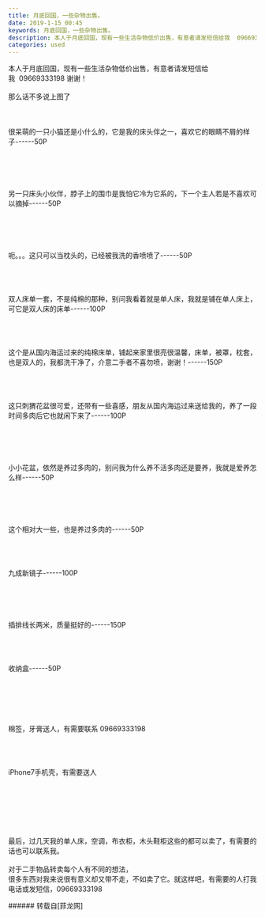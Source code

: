 ```yaml
---
title: 月底回国，一些杂物出售。
date: 2019-1-15 00:45
keywords: 月底回国，一些杂物出售。
description: 本人于月底回国，现有一些生活杂物低价出售，有意者请发短信给我  09669333198 谢谢！那么话不多说上图了很呆萌的一只小猫还是小什么的，它是我的床头伴之一，喜欢它的眼睛不屑的样子------50P另一只床头小伙伴，脖子上的围巾是我怕它冷为它系的，下一个主人若是不喜欢可以摘掉------50P呃。。。这只可以当枕头的，已经被我洗的香喷喷了------50P双人床单一套，不是纯棉的那种，别问我看着就是单人床，我就是铺在单人床上，可它是双人床的床单------100P这个是从国内海运过来的纯棉床单，铺起来家里很亮很温馨，床单，被罩，枕套，也是双人的，我都洗干净了，介意二手者不喜勿喷，谢谢！------150P这只刺猬花盆很可爱，还带有一些喜感，朋友从国内海运过来送给我的，养了一段时间多肉后它也就闲下来了------100P小小花盆，依然是养过多肉的，别问我为什么养不活多肉还是要养，我就是爱养怎么样------50P  这个相对大一些，也是养过多肉的------50P九成新镜子------100P插排线长两米，质量挺好的------150P收纳盒------50P棉签，牙膏送人，有需要联系 09669333198iPhone7手机壳，有需要送人最后，过几天我的单人床，空调，布衣柜，木头鞋柜这些的都可以卖了，有需要的话也可以联系我。对于二手物品转卖每个人有不同的想法，很多东西对我来说很有意义却又带不走，不如卖了它。就这样吧，有需要的人打我电话或发短信，09669333198
categories: used
---
```

<td class="t_f" id="postmessage_2692943">

本人于月底回国，现有一些生活杂物低价出售，有意者请发短信给我  09669333198 谢谢！<br/>
<br/>
那么话不多说上图了<br/>
<br/>
<img alt="" border="0" class="zoom" data-cf-modified-d9e2007373786d70cab9be73-="" file="http://www.flw.ph/data/appbyme/upload/image/201901/15/F50rFjPzqpKB.jpg" id="aimg_HQ0dV" lazyloadthumb="1" onclick="" onmouseover="" src="http://www.flw.ph/data/appbyme/upload/image/201901/15/F50rFjPzqpKB.jpg"/><br/>
<br/>
<img alt="" border="0" class="zoom" data-cf-modified-d9e2007373786d70cab9be73-="" file="http://www.flw.ph/data/appbyme/upload/image/201901/15/bqT4T4smWLxz.jpg" id="aimg_l6FFf" lazyloadthumb="1" onclick="" onmouseover="" src="http://www.flw.ph/data/appbyme/upload/image/201901/15/bqT4T4smWLxz.jpg"/><br/>
<br/>
<img alt="" border="0" class="zoom" data-cf-modified-d9e2007373786d70cab9be73-="" file="http://www.flw.ph/data/appbyme/upload/image/201901/15/hAHFLiLhEVPz.jpg" id="aimg_NDE6t" lazyloadthumb="1" onclick="" onmouseover="" src="http://www.flw.ph/data/appbyme/upload/image/201901/15/hAHFLiLhEVPz.jpg"/><br/>
很呆萌的一只小猫还是小什么的，它是我的床头伴之一，喜欢它的眼睛不屑的样子------50P<br/>
<br/>
<br/>
<br/>
<img alt="" border="0" class="zoom" data-cf-modified-d9e2007373786d70cab9be73-="" file="http://www.flw.ph/data/appbyme/upload/image/201901/15/udKGnzI63zjf.jpg" id="aimg_f85KM" lazyloadthumb="1" onclick="" onmouseover="" src="http://www.flw.ph/data/appbyme/upload/image/201901/15/udKGnzI63zjf.jpg"/><br/>
<br/>
<img alt="" border="0" class="zoom" data-cf-modified-d9e2007373786d70cab9be73-="" file="http://www.flw.ph/data/appbyme/upload/image/201901/15/2Z696N4Wk8uF.jpg" id="aimg_U68zr" lazyloadthumb="1" onclick="" onmouseover="" src="http://www.flw.ph/data/appbyme/upload/image/201901/15/2Z696N4Wk8uF.jpg"/><br/>
<br/>
<img alt="" border="0" class="zoom" data-cf-modified-d9e2007373786d70cab9be73-="" file="http://www.flw.ph/data/appbyme/upload/image/201901/15/vifY8zn1lZ5A.jpg" id="aimg_tZnP1" lazyloadthumb="1" onclick="" onmouseover="" src="http://www.flw.ph/data/appbyme/upload/image/201901/15/vifY8zn1lZ5A.jpg"/><br/>
另一只床头小伙伴，脖子上的围巾是我怕它冷为它系的，下一个主人若是不喜欢可以摘掉------50P<br/>
<br/>
<br/>
<br/>
<img alt="" border="0" class="zoom" data-cf-modified-d9e2007373786d70cab9be73-="" file="http://www.flw.ph/data/appbyme/upload/image/201901/15/w1iiQ1IWL2hr.jpg" id="aimg_CR717" lazyloadthumb="1" onclick="" onmouseover="" src="http://www.flw.ph/data/appbyme/upload/image/201901/15/w1iiQ1IWL2hr.jpg"/><br/>
<br/>
<img alt="" border="0" class="zoom" data-cf-modified-d9e2007373786d70cab9be73-="" file="http://www.flw.ph/data/appbyme/upload/image/201901/15/W4yDlAfllGDk.jpg" id="aimg_P2sVy" lazyloadthumb="1" onclick="" onmouseover="" src="http://www.flw.ph/data/appbyme/upload/image/201901/15/W4yDlAfllGDk.jpg"/><br/>
<br/>
<img alt="" border="0" class="zoom" data-cf-modified-d9e2007373786d70cab9be73-="" file="http://www.flw.ph/data/appbyme/upload/image/201901/15/NwPECRjEVk6T.jpg" id="aimg_qZCm0" lazyloadthumb="1" onclick="" onmouseover="" src="http://www.flw.ph/data/appbyme/upload/image/201901/15/NwPECRjEVk6T.jpg"/><br/>
呃。。。这只可以当枕头的，已经被我洗的香喷喷了------50P<br/>
<br/>
<br/>
<br/>
<br/>
<img alt="" border="0" class="zoom" data-cf-modified-d9e2007373786d70cab9be73-="" file="http://www.flw.ph/data/appbyme/upload/image/201901/15/KDaiJtTp0xcp.jpg" id="aimg_TwO5c" lazyloadthumb="1" onclick="" onmouseover="" src="http://www.flw.ph/data/appbyme/upload/image/201901/15/KDaiJtTp0xcp.jpg"/><br/>
双人床单一套，不是纯棉的那种，别问我看着就是单人床，我就是铺在单人床上，可它是双人床的床单------100P<br/>
<br/>
<br/>
<br/>
<br/>
<img alt="" border="0" class="zoom" data-cf-modified-d9e2007373786d70cab9be73-="" file="http://www.flw.ph/data/appbyme/upload/image/201901/15/5joEbBn1k8i2.jpg" id="aimg_YS382" lazyloadthumb="1" onclick="" onmouseover="" src="http://www.flw.ph/data/appbyme/upload/image/201901/15/5joEbBn1k8i2.jpg"/><br/>
这个是从国内海运过来的纯棉床单，铺起来家里很亮很温馨，床单，被罩，枕套，也是双人的，我都洗干净了，介意二手者不喜勿喷，谢谢！------150P<br/>
<br/>
<br/>
<br/>
<img alt="" border="0" class="zoom" data-cf-modified-d9e2007373786d70cab9be73-="" file="http://www.flw.ph/data/appbyme/upload/image/201901/15/41yeNKFYpfjU.jpg" id="aimg_aKQ33" lazyloadthumb="1" onclick="" onmouseover="" src="http://www.flw.ph/data/appbyme/upload/image/201901/15/41yeNKFYpfjU.jpg"/><br/>
<br/>
<img alt="" border="0" class="zoom" data-cf-modified-d9e2007373786d70cab9be73-="" file="http://www.flw.ph/data/appbyme/upload/image/201901/15/wqKukX39lcVW.jpg" id="aimg_HDgRZ" lazyloadthumb="1" onclick="" onmouseover="" src="http://www.flw.ph/data/appbyme/upload/image/201901/15/wqKukX39lcVW.jpg"/><br/>
这只刺猬花盆很可爱，还带有一些喜感，朋友从国内海运过来送给我的，养了一段时间多肉后它也就闲下来了------100P<br/>
<br/>
<br/>
<br/>
<br/>
<img alt="" border="0" class="zoom" data-cf-modified-d9e2007373786d70cab9be73-="" file="http://www.flw.ph/data/appbyme/upload/image/201901/15/4gFmWFJoNUna.jpg" id="aimg_j6n6y" lazyloadthumb="1" onclick="" onmouseover="" src="http://www.flw.ph/data/appbyme/upload/image/201901/15/4gFmWFJoNUna.jpg"/><br/>
<br/>
<img alt="" border="0" class="zoom" data-cf-modified-d9e2007373786d70cab9be73-="" file="http://www.flw.ph/data/appbyme/upload/image/201901/15/iWy7Rkx7oO4w.jpg" id="aimg_kZf3H" lazyloadthumb="1" onclick="" onmouseover="" src="http://www.flw.ph/data/appbyme/upload/image/201901/15/iWy7Rkx7oO4w.jpg"/><br/>
小小花盆，依然是养过多肉的，别问我为什么养不活多肉还是要养，我就是爱养怎么样------50P<br/>
<br/>
<br/>
<br/>
  <br/>
<img alt="" border="0" class="zoom" data-cf-modified-d9e2007373786d70cab9be73-="" file="http://www.flw.ph/data/appbyme/upload/image/201901/15/bdQpb9NWZeyY.jpg" id="aimg_uAfvI" lazyloadthumb="1" onclick="" onmouseover="" src="http://www.flw.ph/data/appbyme/upload/image/201901/15/bdQpb9NWZeyY.jpg"/><br/>
<br/>
<img alt="" border="0" class="zoom" data-cf-modified-d9e2007373786d70cab9be73-="" file="http://www.flw.ph/data/appbyme/upload/image/201901/15/cWdezxYr5psK.jpg" id="aimg_JepDJ" lazyloadthumb="1" onclick="" onmouseover="" src="http://www.flw.ph/data/appbyme/upload/image/201901/15/cWdezxYr5psK.jpg"/><br/>
这个相对大一些，也是养过多肉的------50P<br/>
<br/>
<br/>
<br/>
<br/>
<img alt="" border="0" class="zoom" data-cf-modified-d9e2007373786d70cab9be73-="" file="http://www.flw.ph/data/appbyme/upload/image/201901/15/ezjbNqXzIpBX.jpg" id="aimg_j4oYy" lazyloadthumb="1" onclick="" onmouseover="" src="http://www.flw.ph/data/appbyme/upload/image/201901/15/ezjbNqXzIpBX.jpg"/><br/>
九成新镜子------100P<br/>
<br/>
<br/>
<br/>
<br/>
<br/>
<img alt="" border="0" class="zoom" data-cf-modified-d9e2007373786d70cab9be73-="" file="http://www.flw.ph/data/appbyme/upload/image/201901/15/VyH9saammfNC.jpg" id="aimg_o2b3P" lazyloadthumb="1" onclick="" onmouseover="" src="http://www.flw.ph/data/appbyme/upload/image/201901/15/VyH9saammfNC.jpg"/><br/>
插排线长两米，质量挺好的------150P<br/>
<br/>
<br/>
<br/>
<br/>
<img alt="" border="0" class="zoom" data-cf-modified-d9e2007373786d70cab9be73-="" file="http://www.flw.ph/data/appbyme/upload/image/201901/15/YUx9QCh2Eb5H.jpg" id="aimg_MdYfM" lazyloadthumb="1" onclick="" onmouseover="" src="http://www.flw.ph/data/appbyme/upload/image/201901/15/YUx9QCh2Eb5H.jpg"/><br/>
收纳盒------50P<br/>
<br/>
<br/>
<br/>
<br/>
<br/>
<img alt="" border="0" class="zoom" data-cf-modified-d9e2007373786d70cab9be73-="" file="http://www.flw.ph/data/appbyme/upload/image/201901/15/e0xDiMNk9NRB.jpg" id="aimg_WKA0I" lazyloadthumb="1" onclick="" onmouseover="" src="http://www.flw.ph/data/appbyme/upload/image/201901/15/e0xDiMNk9NRB.jpg"/><br/>
<br/>
<img alt="" border="0" class="zoom" data-cf-modified-d9e2007373786d70cab9be73-="" file="http://www.flw.ph/data/appbyme/upload/image/201901/15/2Dax8zJLvaye.jpg" id="aimg_bD731" lazyloadthumb="1" onclick="" onmouseover="" src="http://www.flw.ph/data/appbyme/upload/image/201901/15/2Dax8zJLvaye.jpg"/><br/>
棉签，牙膏送人，有需要联系 09669333198<br/>
<br/>
<br/>
<br/>
<img alt="" border="0" class="zoom" data-cf-modified-d9e2007373786d70cab9be73-="" file="http://www.flw.ph/data/appbyme/upload/image/201901/15/B11S7ESlcjnF.jpg" id="aimg_p6Qqv" lazyloadthumb="1" onclick="" onmouseover="" src="http://www.flw.ph/data/appbyme/upload/image/201901/15/B11S7ESlcjnF.jpg"/><br/>
<br/>
<img alt="" border="0" class="zoom" data-cf-modified-d9e2007373786d70cab9be73-="" file="http://www.flw.ph/data/appbyme/upload/image/201901/15/Iz3IQ1cxw5tI.jpg" id="aimg_F1Pgd" lazyloadthumb="1" onclick="" onmouseover="" src="http://www.flw.ph/data/appbyme/upload/image/201901/15/Iz3IQ1cxw5tI.jpg"/><br/>
iPhone7手机壳，有需要送人<br/>
<br/>
<br/>
<br/>
<br/>
<br/>
<br/>
<br/>
最后，过几天我的单人床，空调，布衣柜，木头鞋柜这些的都可以卖了，有需要的话也可以联系我。<br/>
<br/>
对于二手物品转卖每个人有不同的想法，<br/>
很多东西对我来说很有意义却又带不走，不如卖了它。就这样吧，有需要的人打我电话或发短信，09669333198<br/>
</td>
###### 转载自[菲龙网]